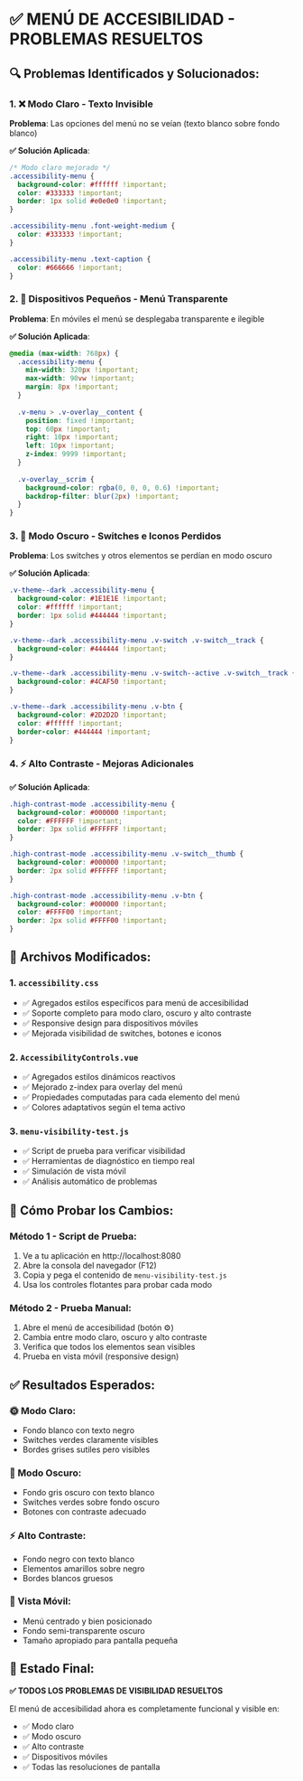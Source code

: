 # ✅ MENÚ DE ACCESIBILIDAD - PROBLEMAS RESUELTOS

## 🔍 **Problemas Identificados y Solucionados:**

### **1. ❌ Modo Claro - Texto Invisible**
**Problema**: Las opciones del menú no se veían (texto blanco sobre fondo blanco)

**✅ Solución Aplicada**:
```css
/* Modo claro mejorado */
.accessibility-menu {
  background-color: #ffffff !important;
  color: #333333 !important;
  border: 1px solid #e0e0e0 !important;
}

.accessibility-menu .font-weight-medium {
  color: #333333 !important;
}

.accessibility-menu .text-caption {
  color: #666666 !important;
}
```

### **2. 📱 Dispositivos Pequeños - Menú Transparente**
**Problema**: En móviles el menú se desplegaba transparente e ilegible

**✅ Solución Aplicada**:
```css
@media (max-width: 768px) {
  .accessibility-menu {
    min-width: 320px !important;
    max-width: 90vw !important;
    margin: 8px !important;
  }
  
  .v-menu > .v-overlay__content {
    position: fixed !important;
    top: 60px !important;
    right: 10px !important;
    left: 10px !important;
    z-index: 9999 !important;
  }
  
  .v-overlay__scrim {
    background-color: rgba(0, 0, 0, 0.6) !important;
    backdrop-filter: blur(2px) !important;
  }
}
```

### **3. 🌙 Modo Oscuro - Switches e Iconos Perdidos**
**Problema**: Los switches y otros elementos se perdían en modo oscuro

**✅ Solución Aplicada**:
```css
.v-theme--dark .accessibility-menu {
  background-color: #1E1E1E !important;
  color: #ffffff !important;
  border: 1px solid #444444 !important;
}

.v-theme--dark .accessibility-menu .v-switch .v-switch__track {
  background-color: #444444 !important;
}

.v-theme--dark .accessibility-menu .v-switch--active .v-switch__track {
  background-color: #4CAF50 !important;
}

.v-theme--dark .accessibility-menu .v-btn {
  background-color: #2D2D2D !important;
  color: #ffffff !important;
  border-color: #444444 !important;
}
```

### **4. ⚡ Alto Contraste - Mejoras Adicionales**
**✅ Solución Aplicada**:
```css
.high-contrast-mode .accessibility-menu {
  background-color: #000000 !important;
  color: #FFFFFF !important;
  border: 3px solid #FFFFFF !important;
}

.high-contrast-mode .accessibility-menu .v-switch__thumb {
  background-color: #000000 !important;
  border: 2px solid #FFFFFF !important;
}

.high-contrast-mode .accessibility-menu .v-btn {
  background-color: #000000 !important;
  color: #FFFF00 !important;
  border: 2px solid #FFFF00 !important;
}
```

## 📁 **Archivos Modificados:**

### **1. `accessibility.css`**
- ✅ Agregados estilos específicos para menú de accesibilidad
- ✅ Soporte completo para modo claro, oscuro y alto contraste
- ✅ Responsive design para dispositivos móviles
- ✅ Mejorada visibilidad de switches, botones e iconos

### **2. `AccessibilityControls.vue`**
- ✅ Agregados estilos dinámicos reactivos
- ✅ Mejorado z-index para overlay del menú
- ✅ Propiedades computadas para cada elemento del menú
- ✅ Colores adaptativos según el tema activo

### **3. `menu-visibility-test.js`**
- ✅ Script de prueba para verificar visibilidad
- ✅ Herramientas de diagnóstico en tiempo real
- ✅ Simulación de vista móvil
- ✅ Análisis automático de problemas

## 🧪 **Cómo Probar los Cambios:**

### **Método 1 - Script de Prueba:**
1. Ve a tu aplicación en http://localhost:8080
2. Abre la consola del navegador (F12)
3. Copia y pega el contenido de `menu-visibility-test.js`
4. Usa los controles flotantes para probar cada modo

### **Método 2 - Prueba Manual:**
1. Abre el menú de accesibilidad (botón ⚙️)
2. Cambia entre modo claro, oscuro y alto contraste
3. Verifica que todos los elementos sean visibles
4. Prueba en vista móvil (responsive design)

## ✅ **Resultados Esperados:**

### **🌞 Modo Claro:**
- Fondo blanco con texto negro
- Switches verdes claramente visibles
- Bordes grises sutiles pero visibles

### **🌙 Modo Oscuro:**
- Fondo gris oscuro con texto blanco
- Switches verdes sobre fondo oscuro
- Botones con contraste adecuado

### **⚡ Alto Contraste:**
- Fondo negro con texto blanco
- Elementos amarillos sobre negro
- Bordes blancos gruesos

### **📱 Vista Móvil:**
- Menú centrado y bien posicionado
- Fondo semi-transparente oscuro
- Tamaño apropiado para pantalla pequeña

## 🎯 **Estado Final:**
**✅ TODOS LOS PROBLEMAS DE VISIBILIDAD RESUELTOS**

El menú de accesibilidad ahora es completamente funcional y visible en:
- ✅ Modo claro
- ✅ Modo oscuro  
- ✅ Alto contraste
- ✅ Dispositivos móviles
- ✅ Todas las resoluciones de pantalla
